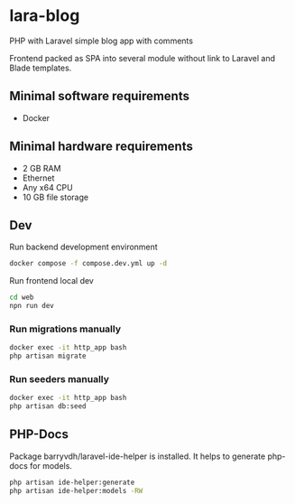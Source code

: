 # lara-blog
PHP with Laravel simple blog app with comments

Frontend packed as SPA into several module without link to Laravel and Blade templates.


## Minimal software requirements
* Docker

## Minimal hardware requirements
* 2 GB RAM
* Ethernet
* Any x64 CPU
* 10 GB file storage

## Dev
Run backend development environment
```sh
docker compose -f compose.dev.yml up -d
```

Run frontend local dev
```sh
cd web
npn run dev
```

### Run migrations manually
```sh
docker exec -it http_app bash
php artisan migrate
```

### Run seeders manually
```sh
docker exec -it http_app bash
php artisan db:seed
```

## PHP-Docs
Package barryvdh/laravel-ide-helper is installed.
It helps to generate php-docs for models.
```sh
php artisan ide-helper:generate
php artisan ide-helper:models -RW
```
